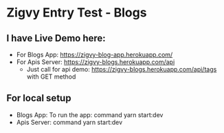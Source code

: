 # Zigvy Entry Test - Blogs

## I have Live Demo here:
   - For Blogs App: https://zigvy-blog-app.herokuapp.com/
   - For Apis Server: https://zigvy-blogs.herokuapp.com/api
     + Just call for api demo: https://zigvy-blogs.herokuapp.com/api/tags with GET method

## For local setup
   - Blogs App:
     To run the app: command yarn start:dev
   - Apis Server: command yarn start:dev